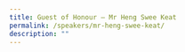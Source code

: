 ```yaml
---
title: Guest of Honour – Mr Heng Swee Keat
permalink: /speakers/mr-heng-swee-keat/
description: ""
---
```

